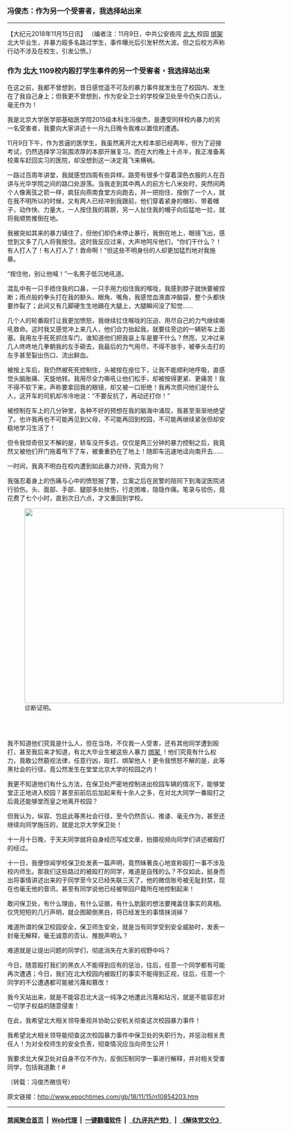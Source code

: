 ### 冯俊杰：作为另一个受害者，我选择站出来
------------------------

<p>
 【大纪元2018年11月15日讯】 （编者注：11月9日，中共公安夜闯
 <a href="http://www.epochtimes.com/gb/tag/%E5%8C%97%E5%A4%A7.html">
  北大
 </a>
 校园
 <a href="http://www.epochtimes.com/gb/tag/%E7%BB%91%E6%9E%B6.html">
  绑架
 </a>
 北大毕业生，并暴力殴多名路过学生，事件曝光后引发轩然大波。但之后校方声称行动不涉及在校生，引发公愤。）
</p>
<h3>
 <span class="short_text" id="result_box" lang="zh-TW">
  <span title="作为北大1109校内殴打学生事件的另一个受害者，我选择站出来">
   作为
   <a href="http://www.epochtimes.com/gb/tag/%E5%8C%97%E5%A4%A7.html">
    北大
   </a>
   1109校内殴打学生事件的另一个受害者，我选择站出来
  </span>
 </span>
</h3>
<div class="entry">
 <p>
  在这之前，我都不曾想到，昔日感觉遥不可及的暴力事件就发生在了校园内、发生在了我自己身上；但我更不曾想到，作为安全卫士的学校保卫处至今仍矢口否认，毫无作为！
 </p>
 <p>
  我是北京大学医学部基础医学院2015级本科生冯俊杰，是遭受同样校内暴力的另一名受害者，我要向大家讲述十一月九日晚令我难以置信的遭遇。
 </p>
 <div class="text_exposed_show">
  <p>
   11月9日下午，作为苦逼的医学生，我虽然离开北大校本部已经两年，但为了迎接考试，仍然选择学习氛围浓厚的本部开展复习。而在大约晚上十点半，我正准备离校乘车赶回实习的医院，却没想到这一决定竟飞来横祸。
  </p>
  <p>
   一路过百周年讲堂，我就感觉四周有些异样。路旁有很多个穿着深色衣服的人在百讲与光华学院之间的路口处游荡。当我走到其中两人的前方七八米处时，突然间两个人像离弦之箭一样，疯狂向燕南食堂方向跑去，并一把抱住、按倒了一个人，就在我不明所以的时候，又有两人已经冲到我跟前，他们穿着紧身的帽衫、带着帽子，动作快、力量大，一人按住我的肩膀，另一人扯住我的帽子向后猛地一拉，就将我顺势推倒在地。
  </p>
  <p>
   我被突如其来的暴力镇住了，但他们却仍未停止暴行，我倒在地上，眼镜飞出，感觉到又多了几人将我按住。这时我反应过来，大声地呵斥他们，“你们干什么？！有人打人了！有人打人了！救命啊！”但这些不明身份的人却更加猛烈地对我施暴。
  </p>
  <p>
   “按住他，别让他喊！”一名男子低沉地吼道。
  </p>
  <p>
   混乱中有一只手捂住我的口鼻，一只手用力掐住我的喉咙，我感到脖子就快要被捏断；雨点般的拳头打在我的额头、眼角、嘴角，我感觉血液直冲脑袋，整个头都快要炸裂了；此间又有几脚硬生生地踢在大腿上，大腿瞬间没了知觉……
  </p>
  <p>
   几个人的轮番殴打让我更加愤怒，我继续扛住喉咙的压迫、用尽自己的力气继续嘶吼救命。这时我又感觉冲上来几人，他们合力抬起我，就要往旁边的一辆轿车上面塞。我用左手死死抓住车门，谁知道他们把我装上车是要干什么？然而，又冲过来几人咚咚地几拳朝我的左手砸去，我最后的力气用尽，不得不放手，被拳头击打的左手甚至裂出伤口、流出鲜血。
  </p>
  <p>
   被按上车后，我仍然被死死控制住，头被按在座位下，让我不能顺利地呼吸，直感觉头脑胀痛、天旋地转。我用尽全力嘶吼让他们松手，却被按得更紧、更痛苦！我不得不软下来，声称要拿回我的眼镜，却又被一口拒绝！我再次质问他们是什么人，这开车的司机却冷冷地说：“不要反抗了，再动还打你！”
  </p>
  <p>
   被控制在车上的几分钟里，各种不好的预想在我的脑海中涌现，我甚至渐渐地绝望了。也许我再也不可能再见到父母，不可能再回到校园，不可能再继续紧张但却安稳地学习生活了！
  </p>
  <p>
   但令我惊奇但又不解的是，轿车没开多远，仅仅是两三分钟的暴力控制之后，我竟然又被他们开门拖着甩下了车，被重重扔在了地上！随即车迅速地迳向南开去……
  </p>
  <p>
   一时间，我真不明白在校内遭到如此暴力对待，究竟为何？
  </p>
  <p>
   我强忍着身上的伤痛与心中的愤怒报了警，立案之后在民警的陪同下到海淀医院进行验伤。头、面部、手部、腿部多处挫伤，行走困难，隐隐作痛。笔录与验伤，竟花费了七个小时，直到次日六点，才又重回到学校。
  </p>
  <figure class="wp-caption aligncenter" id="attachment_10854218" style="width: 600px">
   <a href="http://i.epochtimes.com/assets/uploads/2018/11/5bebcdeb1f31d.png">
    <img alt="" class="size-large wp-image-10854218" height="450" src="http://i.epochtimes.com/assets/uploads/2018/11/5bebcdeb1f31d-600x450.png" width="600"/>
   </a>
   <br/><figcaption class="wp-caption-text">
    诊断证明。
   </figcaption><br/>
  </figure><br/>
  <p>
   我不知道他们究竟是什么人，但在当场，不仅我一人受害，还有其他同学遭到殴打，甚至我后来才知道，有北大毕业生被这些人暴力
   <a href="http://www.epochtimes.com/gb/tag/%E7%BB%91%E6%9E%B6.html">
    绑架
   </a>
   ！他们究竟有什么权力，竟敢公然藐视法律，任意行凶，殴打、绑架他人！更令我愤怒不解的是，此等黑社会的行径，竟公然发生在堂堂北京大学的校园之内！
  </p>
  <p>
   我更不知道他们有什么方法，在保卫处严密地控制进出校园车辆的情况下，能够堂堂正正地进入校园？甚至前前后后加起来有十余人之多，在对北大同学一番殴打之后竟还能够堂而皇之地离开校园？
  </p>
  <p>
   但我认为，纵容、包庇此等黑社会行径，至今仍然否认、推诿、毫无作为，甚至还继续向同学施压的，就是北京大学保卫处！
  </p>
  <p>
   十一月十日晚，于天夫同学就将自身经历写成文章，拍摄视频向同学们讲述被殴打的经过。
  </p>
  <p>
   十一日，我便惊闻学校保卫处发表一篇声明，竟然昧著良心地宣称殴打一事不涉及校内师生。那我们这些路过的被殴打的同学，难道是自残的么？不仅如此，挺身而出将事情讲述出来的于同学至今又已经失联三天了，他的微信账号被无耻封禁，现在也毫无他的音讯，甚至有同学说他已经被带回户籍所在地控制起来！
  </p>
  <p>
   敢问保卫处，有什么理由，有什么证据，有什么肮脏的想法要掩盖住事实的真相。仅凭短短的几行声明，就企图颠倒黑白，将已经发生的事情抹消掉？
  </p>
  <p>
   难道所谓的保卫校园安全，保卫师生安全，就是当有同学受到安全威胁时，发表一封毫无解释，毫无诚意的否认、推脱声明么？
  </p>
  <p>
   难道就是让提出问题的同学们，彻底消失在大家的视野中吗？
  </p>
  <div class="text_exposed_show">
   <p>
   </p>
   <p>
    今日，随意殴打我们的黑衣人不能得到应有的惩治，往后，任意一个同学都有可能再次遭遇；今日，我们在北大校园内被殴打的事实不能得到正视，往后，任意一个同学的不公遭遇都可能被污蔑和篡改！
   </p>
   <p>
    我今天站出来，就是不能容忍北大这一纯净之地遭此污蔑和玷污，就是不能容忍对一切学子权益的随意侵害！
   </p>
   <p>
    在此，我希望北大相关领导重视并协助公安机关彻查这次校园暴力事件！
   </p>
   <p>
    我希望北大相关领导能彻查这次校园暴力事件中保卫处的失职行为，并惩治相关责任人！为对全校师生的安全负责，彻查情况应当向师生公开！
   </p>
   <p>
    我要求北大保卫处对自身不仅不作为，反倒压制同学一事进行解释，并对相关受害同学，包括我道歉！#
   </p>
  </div>
  <p>
   （转载：冯俊杰微信号）
  </p>
 </div>
</div>

原文链接：http://www.epochtimes.com/gb/18/11/15/n10854203.htm


------------------------
#### [禁闻聚合首页](https://github.com/gfw-breaker/banned-news/blob/master/README.md) &nbsp;|&nbsp; [Web代理](https://github.com/gfw-breaker/open-proxy/blob/master/README.md) &nbsp;|&nbsp; [一键翻墙软件](https://github.com/gfw-breaker/nogfw/blob/master/README.md) &nbsp;|&nbsp; [《九评共产党》](https://github.com/gfw-breaker/9ping.md/blob/master/README.md#九评之一评共产党是什么) &nbsp;|&nbsp; [《解体党文化》](https://github.com/gfw-breaker/jtdwh.md/blob/master/README.md#绪论)